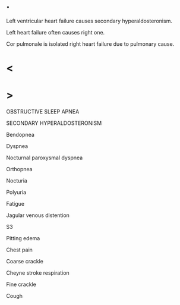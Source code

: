 # .

Left ventricular heart failure causes secondary hyperaldosteronism.

Left heart failure often causes right one.

Cor pulmonale is isolated right heart failure due to pulmonary cause.

# <

# >

OBSTRUCTIVE SLEEP APNEA

SECONDARY HYPERALDOSTERONISM

Bendopnea

Dyspnea

Nocturnal paroxysmal dyspnea

Orthopnea

Nocturia

Polyuria

Fatigue

Jagular venous distention

S3

Pitting edema

Chest pain

Coarse crackle

Cheyne stroke respiration

Fine crackle

Cough
